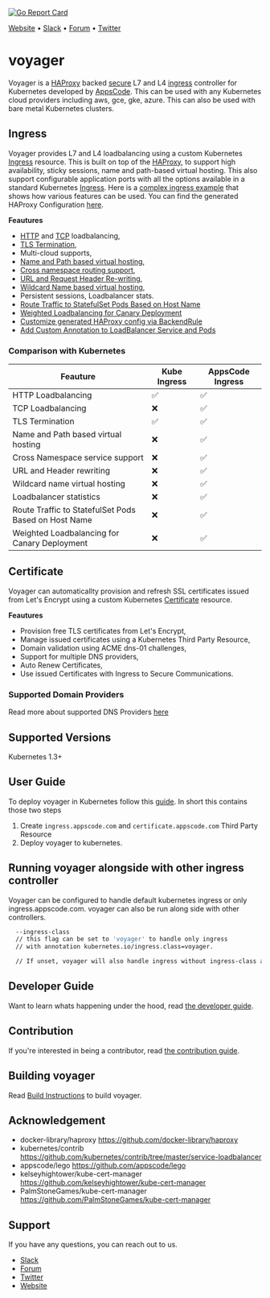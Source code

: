 [![Go Report Card](https://goreportcard.com/badge/github.com/appscode/voyager)](https://goreportcard.com/report/github.com/appscode/voyager)

[Website](https://appscode.com) • [Slack](https://slack.appscode.com) • [Forum](https://discuss.appscode.com) • [Twitter](https://twitter.com/AppsCodeHQ)

# voyager
Voyager is a [HAProxy](http://www.haproxy.org/) backed [secure](#certificate) L7 and L4 [ingress](#ingress) controller for Kubernetes developed by
[AppsCode](https://appscode.com). This can be used with any Kubernetes cloud providers including aws, gce, gke, azure. This can also be used with bare metal Kubernetes clusters.


## Ingress
Voyager provides L7 and L4 loadbalancing using a custom Kubernetes [Ingress](docs/user-guide/component/ingress) resource. This is built on top of the [HAProxy](http://www.haproxy.org/), to support high availability, sticky sessions, name and path-based virtual hosting.
This also support configurable application ports with all the options available in a standard Kubernetes [Ingress](https://kubernetes.io/docs/user-guide/ingress/). Here 
is a [complex ingress example](hack/example/ingress.yaml) that shows how various features can be used.
You can find the generated HAProxy Configuration [here](hack/example/haproxy_generated.cfg).

**Feautures**

  - [HTTP](docs/user-guide/component/ingress/single-service.md) and [TCP](docs/user-guide/component/ingress/tcp.md) loadbalancing,
  - [TLS Termination](docs/user-guide/component/ingress/tls.md),
  - Multi-cloud supports,
  - [Name and Path based virtual hosting](docs/user-guide/component/ingress/named-virtual-hosting.md),
  - [Cross namespace routing support](docs/user-guide/component/ingress/named-virtual-hosting.md#cross-namespace-traffic-routing),
  - [URL and Request Header Re-writing](docs/user-guide/component/ingress/header-rewrite.md),
  - [Wildcard Name based virtual hosting](docs/user-guide/component/ingress/named-virtual-hosting.md),
  - Persistent sessions, Loadbalancer stats.
  - [Route Traffic to StatefulSet Pods Based on Host Name](docs/user-guide/component/ingress/statefulset-pod.md)
  - [Weighted Loadbalancing for Canary Deployment](docs/user-guide/component/ingress/weighted.md)
  - [Customize generated HAProxy config via BackendRule](docs/user-guide/component/ingress/backend-rule.md)
  - [Add Custom Annotation to LoadBalancer Service and Pods](docs/user-guide/component/ingress/annotations.md)

### Comparison with Kubernetes
| Feauture | Kube Ingress | AppsCode Ingress |
|----------|--------------|------------------|
| HTTP Loadbalancing| :white_check_mark: | :white_check_mark: |
| TCP Loadbalancing | :x: | :white_check_mark: |
| TLS Termination | :white_check_mark: | :white_check_mark: |
| Name and Path based virtual hosting | :x: | :white_check_mark: |
| Cross Namespace service support | :x: | :white_check_mark: |
| URL and Header rewriting | :x: | :white_check_mark: |
| Wildcard name virtual hosting | :x: | :white_check_mark: |
| Loadbalancer statistics | :x: | :white_check_mark: |
| Route Traffic to StatefulSet Pods Based on Host Name | :x: | :white_check_mark: |
| Weighted Loadbalancing for Canary Deployment| :x: | :white_check_mark: |


## Certificate
Voyager can automaticallty provision and refresh SSL certificates issued from Let's Encrypt using a custom Kubernetes [Certificate](docs/user-guide/component/certificate) resource. 

**Feautures**
- Provision free TLS certificates from Let's Encrypt,
- Manage issued certificates using a Kubernetes Third Party Resource,
- Domain validation using ACME dns-01 challenges,
- Support for multiple DNS providers,
- Auto Renew Certificates,
- Use issued Certificates with Ingress to Secure Communications.


### Supported Domain Providers
Read more about supported DNS Providers [here](/docs/user-guide/component/certificate/provider.md)

## Supported Versions
Kubernetes 1.3+


## User Guide
To deploy voyager in Kubernetes follow this [guide](docs/user-guide/README.md). In short this contains those two steps

1. Create `ingress.appscode.com` and `certificate.appscode.com` Third Party Resource
2. Deploy voyager to kubernetes.

## Running voyager alongside with other ingress controller
Voyager can be configured to handle default kubernetes ingress or only ingress.appscode.com. voyager can also be run
along side with other controllers.

```sh
  --ingress-class
  // this flag can be set to 'voyager' to handle only ingress
  // with annotation kubernetes.io/ingress.class=voyager.

  // If unset, voyager will also handle ingress without ingress-class annotation.
```

## Developer Guide
Want to learn whats happening under the hood, read [the developer guide](docs/developer-guide/README.md).

## Contribution
If you're interested in being a contributor, read [the contribution guide](docs/contribution/README.md).


## Building voyager
Read [Build Instructions](docs/developer-guide/build.md) to build voyager.

## Acknowledgement
 - docker-library/haproxy https://github.com/docker-library/haproxy
 - kubernetes/contrib https://github.com/kubernetes/contrib/tree/master/service-loadbalancer
 - appscode/lego https://github.com/appscode/lego
 - kelseyhightower/kube-cert-manager https://github.com/kelseyhightower/kube-cert-manager
 - PalmStoneGames/kube-cert-manager https://github.com/PalmStoneGames/kube-cert-manager

## Support
If you have any questions, you can reach out to us.
* [Slack](https://slack.appscode.com)
* [Forum](https://discuss.appscode.com)
* [Twitter](https://twitter.com/AppsCodeHQ)
* [Website](https://appscode.com)
